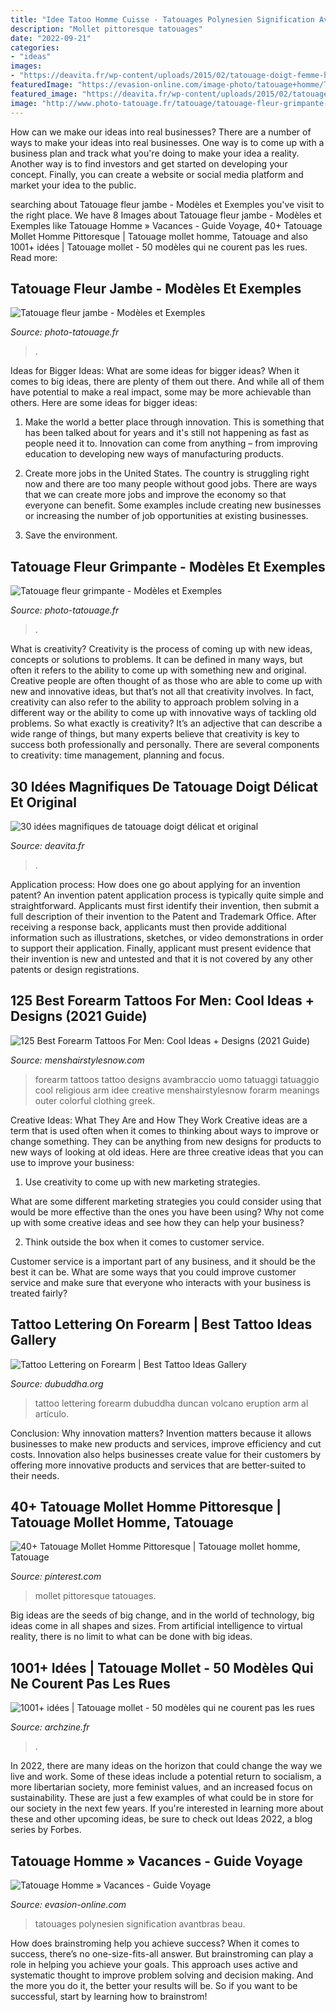 ```yaml
---
title: "Idee Tatoo Homme Cuisse - Tatouages Polynesien Signification Avantbras Beau"
description: "Mollet pittoresque tatouages"
date: "2022-09-21"
categories:
- "ideas"
images:
- "https://deavita.fr/wp-content/uploads/2015/02/tatouage-doigt-femme-homme-diamants.jpg"
featuredImage: "https://evasion-online.com/image-photo/tatouage+homme/Tatouage-avant-bras-homme-tribal.jpg"
featured_image: "https://deavita.fr/wp-content/uploads/2015/02/tatouage-doigt-femme-homme-diamants.jpg"
image: "http://www.photo-tatouage.fr/tatouage/tatouage-fleur-grimpante-2.jpg"
---
```



How can we make our ideas into real businesses?
There are a number of ways to make your ideas into real businesses. One way is to come up with a business plan and track what you're doing to make your idea a reality. Another way is to find investors and get started on developing your concept. Finally, you can create a website or social media platform and market your idea to the public.

	

		
searching about Tatouage fleur jambe - Modèles et Exemples you've visit to the right place. We have 8 Images about Tatouage fleur jambe - Modèles et Exemples like Tatouage Homme » Vacances - Guide Voyage, 40+ Tatouage Mollet Homme Pittoresque | Tatouage mollet homme, Tatouage and also 1001+ idées | Tatouage mollet - 50 modèles qui ne courent pas les rues. Read more:
		
    
## Tatouage Fleur Jambe - Modèles Et Exemples

<img loading=lazy src="http://www.photo-tatouage.fr/tatouage/tatouage-fleur-jambe-9.jpg" onerror="this.onerror=null;this.src='https://tse4.mm.bing.net/th?id=OIP.WHO4Vzs_zN-dg9jLLtKJCwHaNK&amp;pid=15.1';" alt="Tatouage fleur jambe - Modèles et Exemples">

_Source: photo-tatouage.fr_

>. 

	

Ideas for Bigger Ideas: What are some ideas for bigger ideas?
When it comes to big ideas, there are plenty of them out there. And while all of them have potential to make a real impact, some may be more achievable than others. Here are some ideas for bigger ideas:
1. Make the world a better place through innovation. This is something that has been talked about for years and it's still not happening as fast as people need it to. Innovation can come from anything – from improving education to developing new ways of manufacturing products.

2. Create more jobs in the United States. The country is struggling right now and there are too many people without good jobs. There are ways that we can create more jobs and improve the economy so that everyone can benefit. Some examples include creating new businesses or increasing the number of job opportunities at existing businesses.

3. Save the environment.

    
## Tatouage Fleur Grimpante - Modèles Et Exemples

<img loading=lazy src="http://www.photo-tatouage.fr/tatouage/tatouage-fleur-grimpante-2.jpg" onerror="this.onerror=null;this.src='https://tse1.mm.bing.net/th?id=OIP.NEF7xASuCvQZl2xW8GaxGQHaL1&amp;pid=15.1';" alt="Tatouage fleur grimpante - Modèles et Exemples">

_Source: photo-tatouage.fr_

>. 

	

What is creativity?
Creativity is the process of coming up with new ideas, concepts or solutions to problems. It can be defined in many ways, but often it refers to the ability to come up with something new and original. Creative people are often thought of as those who are able to come up with new and innovative ideas, but that’s not all that creativity involves. In fact, creativity can also refer to the ability to approach problem solving in a different way or the ability to come up with innovative ways of tackling old problems.
So what exactly is creativity? It’s an adjective that can describe a wide range of things, but many experts believe that creativity is key to success both professionally and personally. There are several components to creativity: time management, planning and focus.

    
## 30 Idées Magnifiques De Tatouage Doigt Délicat Et Original

<img loading=lazy src="https://deavita.fr/wp-content/uploads/2015/02/tatouage-doigt-femme-homme-diamants.jpg" onerror="this.onerror=null;this.src='https://tse4.mm.bing.net/th?id=OIP.49eUw84GqL23_o9bndRUeQHaE7&amp;pid=15.1';" alt="30 idées magnifiques de tatouage doigt délicat et original">

_Source: deavita.fr_

>. 

	

Application process: How does one go about applying for an invention patent?
An invention patent application process is typically quite simple and straightforward. Applicants must first identify their invention, then submit a full description of their invention to the Patent and Trademark Office. After receiving a response back, applicants must then provide additional information such as illustrations, sketches, or video demonstrations in order to support their application. Finally, applicant must present evidence that their invention is new and untested and that it is not covered by any other patents or design registrations.

    
## 125 Best Forearm Tattoos For Men: Cool Ideas + Designs (2021 Guide)

<img loading=lazy src="https://www.menshairstylesnow.com/wp-content/uploads/2019/05/Religious-Forearm-Tattoos.jpg" onerror="this.onerror=null;this.src='https://tse1.mm.bing.net/th?id=OIP.Xo7gFG3hYkyphF12OffPNAHaJQ&amp;pid=15.1';" alt="125 Best Forearm Tattoos For Men: Cool Ideas + Designs (2021 Guide)">

_Source: menshairstylesnow.com_

>forearm tattoos tattoo designs avambraccio uomo tatuaggi tatuaggio cool religious arm idee creative menshairstylesnow forarm meanings outer colorful clothing greek. 

	

Creative Ideas: What They Are and How They Work
Creative ideas are a term that is used often when it comes to thinking about ways to improve or change something. They can be anything from new designs for products to new ways of looking at old ideas. Here are three creative ideas that you can use to improve your business:
1) Use creativity to come up with new marketing strategies.

What are some different marketing strategies you could consider using that would be more effective than the ones you have been using? Why not come up with some creative ideas and see how they can help your business?

2) Think outside the box when it comes to customer service.

Customer service is a important part of any business, and it should be the best it can be. What are some ways that you could improve customer service and make sure that everyone who interacts with your business is treated fairly?

    
## Tattoo Lettering On Forearm | Best Tattoo Ideas Gallery

<img loading=lazy src="http://www.dubuddha.org/wp-content/uploads/2015/09/Tattoo-Lettering-on-Forearm-by-Duncan-X.jpg" onerror="this.onerror=null;this.src='https://tse2.mm.bing.net/th?id=OIP.NP1-UpP_Xpd5Wlkip1PMZAHaHa&amp;pid=15.1';" alt="Tattoo Lettering on Forearm | Best Tattoo Ideas Gallery">

_Source: dubuddha.org_

>tattoo lettering forearm dubuddha duncan volcano eruption arm al artículo. 

	

Conclusion: Why innovation matters?
Invention matters because it allows businesses to make new products and services, improve efficiency and cut costs. Innovation also helps businesses create value for their customers by offering more innovative products and services that are better-suited to their needs.

    
## 40+ Tatouage Mollet Homme Pittoresque | Tatouage Mollet Homme, Tatouage

<img loading=lazy src="https://i.pinimg.com/originals/b3/64/bc/b364bc01bbf0d788c163cdc3f3d72d41.jpg" onerror="this.onerror=null;this.src='https://tse2.mm.bing.net/th?id=OIP.rqyBjv4MCIumaoy-Ae5XSgHaJ4&amp;pid=15.1';" alt="40+ Tatouage Mollet Homme Pittoresque | Tatouage mollet homme, Tatouage">

_Source: pinterest.com_

>mollet pittoresque tatouages. 

	

Big ideas are the seeds of big change, and in the world of technology, big ideas come in all shapes and sizes. From artificial intelligence to virtual reality, there is no limit to what can be done with big ideas.

    
## 1001+ Idées | Tatouage Mollet - 50 Modèles Qui Ne Courent Pas Les Rues

<img loading=lazy src="https://archzine.fr/wp-content/uploads/2017/07/tatouage-jambe-homme-abstrait-tattoo-mollets-e1499171992126.jpeg" onerror="this.onerror=null;this.src='https://tse4.mm.bing.net/th?id=OIP.DBW2lc0xu2kQ1MsaXTpLswHaKh&amp;pid=15.1';" alt="1001+ idées | Tatouage mollet - 50 modèles qui ne courent pas les rues">

_Source: archzine.fr_

>. 

	

In 2022, there are many ideas on the horizon that could change the way we live and work. Some of these ideas include a potential return to socialism, a more libertarian society, more feminist values, and an increased focus on sustainability. These are just a few examples of what could be in store for our society in the next few years. If you're interested in learning more about these and other upcoming ideas, be sure to check out Ideas 2022, a blog series by Forbes.

    
## Tatouage Homme » Vacances - Guide Voyage

<img loading=lazy src="https://evasion-online.com/image-photo/tatouage+homme/Tatouage-avant-bras-homme-tribal.jpg" onerror="this.onerror=null;this.src='https://tse1.mm.bing.net/th?id=OIP.GQ1Xjald-8vhG5fQ4-44egHaOw&amp;pid=15.1';" alt="Tatouage Homme » Vacances - Guide Voyage">

_Source: evasion-online.com_

>tatouages polynesien signification avantbras beau. 

	

How does brainstroming help you achieve success?
When it comes to success, there’s no one-size-fits-all answer. But brainstroming can play a role in helping you achieve your goals. This approach uses active and systematic thought to improve problem solving and decision making. And the more you do it, the better your results will be. So if you want to be successful, start by learning how to brainstrom!

